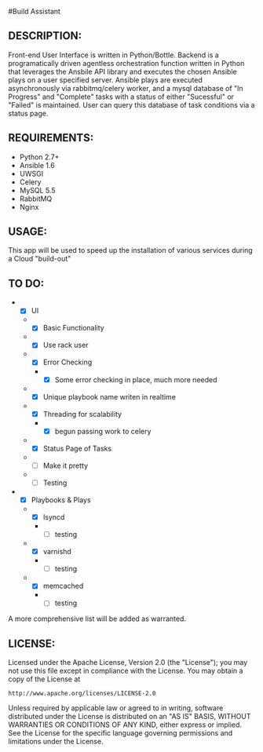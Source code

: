 #Build Assistant

## DESCRIPTION:

Front-end User Interface is written in Python/Bottle.  Backend is a programatically driven agentless orchestration function written in Python that leverages the Ansbile API library and executes the chosen Ansible plays on a user specified server.  Ansible plays are executed asynchronously via rabbitmq/celery worker, and a mysql database of "In Progress" and "Complete" tasks with a status of either "Sucessful" or "Failed" is maintained.  User can query this database of task conditions via a status page.

## REQUIREMENTS:

- Python 2.7+
- Ansible 1.6
- UWSGI
- Celery
- MySQL 5.5
- RabbitMQ
- Nginx

## USAGE:

This app will be used to speed up the installation of various services during a Cloud "build-out"

## TO DO:

* - [x] UI
  * - [x] Basic Functionality
  * - [x] Use rack user
  * - [x] Error Checking
    * - [x] Some error checking in place, much more needed
  * - [x] Unique playbook name writen in realtime
  * - [x] Threading for scalability
    * - [x] begun passing work to celery
  * - [x] Status Page of Tasks
  * - [ ] Make it pretty
  * - [ ] Testing
* - [x] Playbooks & Plays
  * - [x] lsyncd
    * - [ ] testing
  * - [x] varnishd
    *  - [ ] testing
  * - [x] memcached
    * - [ ] testing

A more comprehensive list will be added as warranted.

## LICENSE:

Licensed under the Apache License, Version 2.0 (the "License");
you may not use this file except in compliance with the License.
You may obtain a copy of the License at

    http://www.apache.org/licenses/LICENSE-2.0

Unless required by applicable law or agreed to in writing, software
distributed under the License is distributed on an "AS IS" BASIS,
WITHOUT WARRANTIES OR CONDITIONS OF ANY KIND, either express or implied.
See the License for the specific language governing permissions and
limitations under the License.
